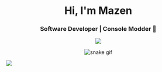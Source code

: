 <h1 align="center">Hi, I'm Mazen </h1>
<h3 align="center">Software Developer | Console Modder 🐧</h3>



<div align="center">
  <img src="https://user-images.githubusercontent.com/22107794/139580686-887df369-edb8-4bc8-b607-4fbf6d7e4866.gif">


![snake gif](https://github.com/L0gicBr3aker/L0gicBr3aker/blob/main/github-contribution-grid-snake-dark.svg)
</div>

<p>
  <img align="left" src="https://github-readme-stats.vercel.app/api/top-langs/?username=maz3siri&layout=compact&theme=dracula" />
</p>

